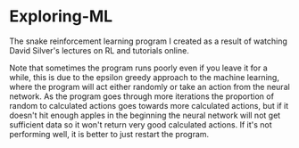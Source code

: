 # Exploring-ML
The snake reinforcement learning program I created as a result of watching David Silver's lectures on RL and tutorials online.

Note that sometimes the program runs poorly even if you leave it for a while, this is due to the epsilon greedy approach to the machine learning, where the program will act either randomly or take an action from the neural network. As the program goes through more iterations the proportion of random to calculated actions goes towards more calculated actions, but if it doesn't hit enough apples in the beginning the neural network will not get sufficient data so it won't return very good calculated actions. If it's not performing well, it is better to just restart the program.
